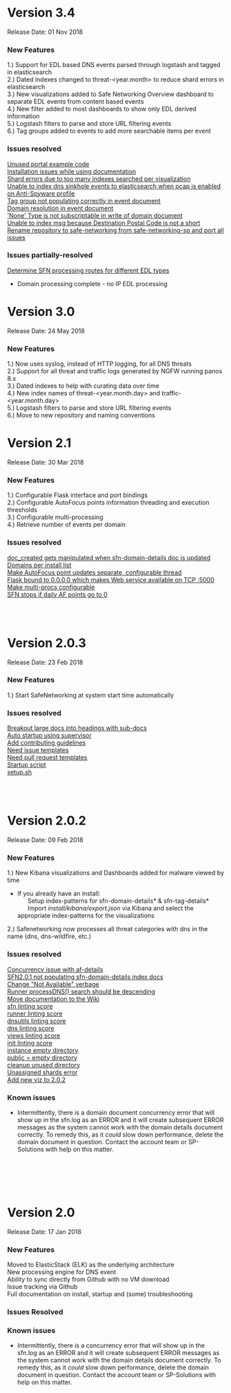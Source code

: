 # Version 3.4
Release Date: 01 Nov 2018
<br/>
### New Features
1.) Support for EDL based DNS events parsed through logstash and tagged in elasticsearch<br/>
2.) Dated indexes changed to threat-<year.month> to reduce shard errors in elasticsearch<br/>
3.) New visualizations added to Safe Networking Overview dashboard to separate EDL events from content based events<br/>
4.) New filter added to most dashboards to show only EDL derived information<br/>
5.) Logstash filters to parse and store URL filtering events<br/>
6.) Tag groups added to events to add more searchable items per event<br/>

### Issues resolved
[Unused portal example code](https://github.com/PaloAltoNetworks/safe-networking/issues/41)<br/>
[Installation issues while using documentation](https://github.com/PaloAltoNetworks/safe-networking/issues/40)<br/>
[Shard errors due to too many indexes searched per visualization](https://github.com/PaloAltoNetworks/safe-networking/issues/35)<br/>
[Unable to index dns sinkhole events to elasticsearch when pcap is enabled on Anti-Spyware profile ](https://github.com/PaloAltoNetworks/safe-networking/issues/34)<br/>
[Tag group not populating correctly in event document](https://github.com/PaloAltoNetworks/safe-networking/issues/24)<br/>
[Domain resolution in event document](https://github.com/PaloAltoNetworks/safe-networking/issues/9)<br/>
['None' Type is not subscriptable in write of domain document](https://github.com/PaloAltoNetworks/safe-networking/issues/8)<br/>
[Unable to index msg because Destination Postal Code is not a short](https://github.com/PaloAltoNetworks/safe-networking/issues/3)<br/>
[Rename repository to safe-networking from safe-networking-sp and port all issues](https://github.com/PaloAltoNetworks/safe-networking/issues/5)<br/>

### Issues partially-resolved
[Determine SFN processing routes for different EDL types](https://github.com/PaloAltoNetworks/safe-networking/issues/23)<br/>
- Domain processing complete - no IP EDL processing 

# Version 3.0
Release Date: 24 May 2018
<br/>
### New Features
1.) Now uses syslog, instead of HTTP logging, for all DNS threats<br/>
2.) Support for all threat and traffic logs generated by NGFW running panos 8.x<br/>
3.) Dated indexes to help with curating data over time<br/>
4.) New index names of threat-<year.month.day> and traffic-<year.month.day><br/>
5.) Logstash filters to parse and store URL filtering events<br/>
6.) Move to new repository and naming conventions<br/>



# Version 2.1
Release Date: 30 Mar 2018
<br/>
### New Features
1.) Configurable Flask interface and port bindings<br/>
2.) Configurable AutoFocus points information threading and execution thresholds<br/>
3.) Configurable multi-processing<br/>
4.) Retrieve number of events per domain<br/>



### Issues resolved
[doc_created gets manipulated when sfn-domain-details doc is updated](https://github.com/PaloAltoNetworks/safe-networking-sp/issues/31)<br/>
[Domains per install list](https://github.com/PaloAltoNetworks/safe-networking-sp/issues/19)<br/>
[Make AutoFocus point updates separate, configurable thread](https://github.com/PaloAltoNetworks/safe-networking-sp/issues/79)<br/>
[Flask bound to 0.0.0.0 which makes Web service available on TCP :5000](https://github.com/PaloAltoNetworks/safe-networking-sp/issues/85)<br/>
[Make multi-procs configurable](https://github.com/PaloAltoNetworks/safe-networking-sp/issues/73)<br/>
[SFN stops if daily AF points go to 0](https://github.com/PaloAltoNetworks/safe-networking-sp/issues/83)<br/>

<br/><br/>
# Version 2.0.3
Release Date: 23 Feb 2018
<br/>
### New Features
1.) Start SafeNetworking at system start time automatically

### Issues resolved
[Breakout large docs into headings with sub-docs](https://github.com/PaloAltoNetworks/safe-networking-sp/issues/71)<br/>
[Auto startup using supervisor](https://github.com/PaloAltoNetworks/safe-networking-sp/issues/26)<br/>
[Add contributing guidelines](https://github.com/PaloAltoNetworks/safe-networking-sp/issues/39)<br/>
[Need issue templates](https://github.com/PaloAltoNetworks/safe-networking-sp/issues/42)<br/>
[Need pull request templates](https://github.com/PaloAltoNetworks/safe-networking-sp/issues/43)<br/>
[Startup script](https://github.com/PaloAltoNetworks/safe-networking-sp/issues/22)<br/>
[setup.sh](https://github.com/PaloAltoNetworks/safe-networking-sp/issues/59)<br/>

<br/><br/>

# Version 2.0.2
Release Date: 09 Feb 2018
<br/>
### New Features
1.) New Kibana visualizations and Dashboards added for malware viewed by time
- If you already have an install:<br/>
&nbsp;&nbsp;&nbsp;&nbsp;&nbsp;&nbsp;Setup index-patterns for sfn-domain-details* & sfn-tag-details*<br/>
&nbsp;&nbsp;&nbsp;&nbsp;&nbsp;&nbsp;Import *install/kibana/export.json* via Kibana and select the appropriate index-patterns for the visualizations<br/>

2.) Safenetworking now processes all threat categories with dns in the name (dns, dns-wildfire, etc.)

### Issues resolved
[Concurrency issue with af-details](https://github.com/PaloAltoNetworks/safe-networking-sp/issues/30)<br/>
[SFN2.0.1 not populating sfn-domain-details index docs](https://github.com/PaloAltoNetworks/safe-networking-sp/issues/62)<br/>
[Change "Not Available" verbage](https://github.com/PaloAltoNetworks/safe-networking-sp/issues/60)<br/>
[Runner processDNS() search should be descending](https://github.com/PaloAltoNetworks/safe-networking-sp/issues/64)<br/>
[Move documentation to the Wiki](https://github.com/PaloAltoNetworks/safe-networking-sp/issues/36)<br/>
[sfn linting score](https://github.com/PaloAltoNetworks/safe-networking-sp/issues/58)<br/>
[runner linting score](https://github.com/PaloAltoNetworks/safe-networking-sp/issues/49)<br/>
[dnsutils linting score](https://github.com/PaloAltoNetworks/safe-networking-sp/issues/48)<br/>
[dns linting score](https://github.com/PaloAltoNetworks/safe-networking-sp/issues/47)<br/>
[views linting score](https://github.com/PaloAltoNetworks/safe-networking-sp/issues/46)<br/>
[init linting score](https://github.com/PaloAltoNetworks/safe-networking-sp/issues/45)<br/>
[instance empty directory](https://github.com/PaloAltoNetworks/safe-networking-sp/issues/52)<br/>
[public = empty directory](https://github.com/PaloAltoNetworks/safe-networking-sp/issues/51)<br/>
[cleanup unused directory](https://github.com/PaloAltoNetworks/safe-networking-sp/issues/50)<br/>
[Unassigned shards error](https://github.com/PaloAltoNetworks/safe-networking-sp/issues/32)<br/>
[Add new viz to 2.0.2](https://github.com/PaloAltoNetworks/safe-networking-sp/issues/70)<br/>

### Known issues
- Intermittently, there is a domain document concurrency error that will show up in the sfn.log as an ERROR and it will create subsequent ERROR messages as the system cannot work with the domain details document correctly.  To remedy this, as it *could* slow down performance, delete the domain document in question. Contact the account team or SP-Solutions with help on this matter.

<br/><br/><br/><br/>


# Version 2.0
Release Date: 17 Jan 2018

### New Features
Moved to ElasticStack (ELK) as the underlying architecture<br/>
New processing engine for DNS event<br/>
Ability to sync directly from Github with no VM download<br/>
Issue tracking via Github<br/>
Full documentation on install, startup and (some) troubleshooting<br/>

### Issues Resolved


### Known issues
- Intermittently, there is a concurrency error that will show up in the sfn.log as an ERROR and it will create subsequent ERROR messages as the system cannot work with the domain details document correctly.  To remedy this, as it *could* slow down performance, delete the domain document in question. Contact the account team or SP-Solutions with help on this matter.
